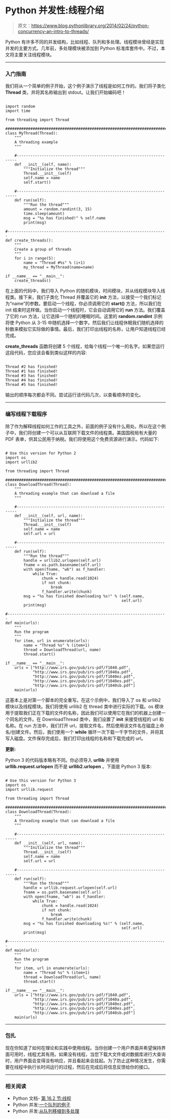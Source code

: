 # Python 并发性:线程介绍

> 原文：<https://www.blog.pythonlibrary.org/2014/02/24/python-concurrency-an-intro-to-threads/>

Python 有许多不同的并发结构，比如线程、队列和多处理。线程模块曾经是实现并发的主要方式。几年前，多处理模块被添加到 Python 标准库套件中。不过，本文将主要关注线程模块。

* * *

### 入门指南

我们将从一个简单的例子开始，这个例子演示了线程是如何工作的。我们将子类化 **Thread** 类，并将其名称输出到 stdout。让我们开始编码吧！

```

import random
import time

from threading import Thread

########################################################################
class MyThread(Thread):
    """
    A threading example
    """

    #----------------------------------------------------------------------
    def __init__(self, name):
        """Initialize the thread"""
        Thread.__init__(self)
        self.name = name
        self.start()

    #----------------------------------------------------------------------
    def run(self):
        """Run the thread"""
        amount = random.randint(3, 15)
        time.sleep(amount)
        msg = "%s has finished!" % self.name
        print(msg)

#----------------------------------------------------------------------
def create_threads():
    """
    Create a group of threads
    """
    for i in range(5):
        name = "Thread #%s" % (i+1)
        my_thread = MyThread(name=name)

if __name__ == "__main__":
    create_threads()

```

在上面的代码中，我们导入 Python 的随机模块，时间模块，并从线程模块导入线程类。接下来，我们子类化 Thread 并覆盖它的 **__init__** 方法，以接受一个我们标记为“name”的参数。要启动一个线程，你必须调用它的 **start()** 方法，所以我们在 init 结束时这样做。当你启动一个线程时，它会自动调用它的 **run** 方法。我们覆盖了它的 run 方法，让它选择一个随机的睡眠时间。这里的 **random.randint** 示例将使 Python 从 3-15 中随机选择一个数字。然后我们让线程休眠我们随机选择的秒数来模拟它实际做的事情。最后，我们打印出线程的名称，让用户知道线程已经完成。

**create_threads** 函数将创建 5 个线程，给每个线程一个唯一的名字。如果您运行这段代码，您应该会看到类似这样的内容:

```

Thread #2 has finished!
Thread #1 has finished!
Thread #3 has finished!
Thread #4 has finished!
Thread #5 has finished!

```

输出的顺序每次都会不同。尝试运行该代码几次，以查看顺序的变化。

* * *

### 编写线程下载程序

除了作为解释线程如何工作的工具之外，前面的例子没有什么用处。所以在这个例子中，我们将创建一个可以从互联网下载文件的线程类。美国国税局有大量的 PDF 表单，供其公民用于纳税。我们将使用这个免费资源进行演示。代码如下:

```

# Use this version for Python 2
import os
import urllib2

from threading import Thread

########################################################################
class DownloadThread(Thread):
    """
    A threading example that can download a file
    """

    #----------------------------------------------------------------------
    def __init__(self, url, name):
        """Initialize the thread"""
        Thread.__init__(self)
        self.name = name
        self.url = url

    #----------------------------------------------------------------------
    def run(self):
        """Run the thread"""
        handle = urllib2.urlopen(self.url)
        fname = os.path.basename(self.url)
        with open(fname, "wb") as f_handler:
            while True:
                chunk = handle.read(1024)
                if not chunk:
                    break
                f_handler.write(chunk)
        msg = "%s has finished downloading %s!" % (self.name,
                                                   self.url)
        print(msg)

#----------------------------------------------------------------------
def main(urls):
    """
    Run the program
    """
    for item, url in enumerate(urls):
        name = "Thread %s" % (item+1)
        thread = DownloadThread(url, name)
        thread.start()

if __name__ == "__main__":
    urls = ["http://www.irs.gov/pub/irs-pdf/f1040.pdf",
            "http://www.irs.gov/pub/irs-pdf/f1040a.pdf",
            "http://www.irs.gov/pub/irs-pdf/f1040ez.pdf",
            "http://www.irs.gov/pub/irs-pdf/f1040es.pdf",
            "http://www.irs.gov/pub/irs-pdf/f1040sb.pdf"]
    main(urls)

```

这基本上是对第一个脚本的完全重写。在这个示例中，我们导入了 os 和 urllib2 模块以及线程模块。我们将使用 urllib2 在 thread 类中进行实际的下载。os 模块用于提取我们正在下载的文件的名称，因此我们可以使用它在我们的机器上创建一个同名的文件。在 DownloadThread 类中，我们设置了 __init__ 来接受线程的 url 和名称。在 run 方法中，我们打开 url，提取文件名，然后使用该文件名在磁盘上命名/创建文件。然后，我们使用一个 **while** 循环一次下载一千字节的文件，并将其写入磁盘。文件保存完成后，我们打印出线程的名称和下载完成的 url。

**更新:**

Python 3 的代码版本略有不同。你必须导入 **urllib** 并使用 **urllib.request.urlopen** 而不是 **urllib2.urlopen** 。下面是 Python 3 版本:

```

# Use this version for Python 3
import os
import urllib.request

from threading import Thread

########################################################################
class DownloadThread(Thread):
    """
    A threading example that can download a file
    """

    #----------------------------------------------------------------------
    def __init__(self, url, name):
        """Initialize the thread"""
        Thread.__init__(self)
        self.name = name
        self.url = url

    #----------------------------------------------------------------------
    def run(self):
        """Run the thread"""
        handle = urllib.request.urlopen(self.url)
        fname = os.path.basename(self.url)
        with open(fname, "wb") as f_handler:
            while True:
                chunk = handle.read(1024)
                if not chunk:
                    break
                f_handler.write(chunk)
        msg = "%s has finished downloading %s!" % (self.name,
                                                   self.url)
        print(msg)

#----------------------------------------------------------------------
def main(urls):
    """
    Run the program
    """
    for item, url in enumerate(urls):
        name = "Thread %s" % (item+1)
        thread = DownloadThread(url, name)
        thread.start()

if __name__ == "__main__":
    urls = ["http://www.irs.gov/pub/irs-pdf/f1040.pdf",
            "http://www.irs.gov/pub/irs-pdf/f1040a.pdf",
            "http://www.irs.gov/pub/irs-pdf/f1040ez.pdf",
            "http://www.irs.gov/pub/irs-pdf/f1040es.pdf",
            "http://www.irs.gov/pub/irs-pdf/f1040sb.pdf"]
    main(urls)

```

* * *

### 包扎

现在你知道了如何在理论和实践中使用线程。当你创建一个用户界面并希望保持界面可用时，线程尤其有用。如果没有线程，当您下载大文件或对数据库进行大查询时，用户界面会变得没有响应，并且看起来会挂起。为了防止这种情况发生，你需要在线程中执行长时间运行的过程，然后在完成后将信息反馈给你的接口。

* * *

### 相关阅读

*   Python 文档- [第 16.2 节:线程](http://docs.python.org/2/library/threading.html)
*   Python 并发:[一个队列的例子](https://www.blog.pythonlibrary.org/2012/08/01/python-concurrency-an-example-of-a-queue/)
*   Python 并发:[从队列移植到多处理](https://www.blog.pythonlibrary.org/2012/08/03/python-concurrency-porting-from-a-queue-to-multiprocessing/)